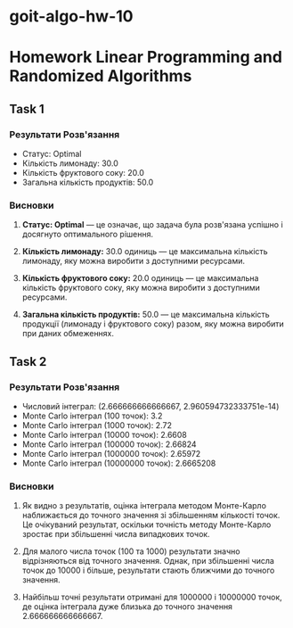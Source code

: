 # goit-algo-hw-10

# Homework Linear Programming and Randomized Algorithms

## Task 1

### Результати Розв'язання

 - Статус: Optimal
 - Кількість лимонаду: 30.0
 - Кількість фруктового соку: 20.0
 - Загальна кількість продуктів: 50.0

### Висновки

1. **Статус: Optimal** — це означає, що задача була розв'язана успішно і досягнуто оптимального рішення.

2. **Кількість лимонаду:** 30.0 одиниць — це максимальна кількість лимонаду, яку можна виробити з доступними ресурсами.

3. **Кількість фруктового соку:** 20.0 одиниць — це максимальна кількість фруктового соку, яку можна виробити з доступними ресурсами.

4. **Загальна кількість продуктів:** 50.0 — це максимальна кількість продукції (лимонаду і фруктового соку) разом, яку можна виробити при даних обмеженнях.


## Task 2

### Результати Розв'язання

- Числовий інтеграл: (2.666666666666667, 2.960594732333751e-14)
- Monte Carlo інтеграл (100 точок): 3.2
- Monte Carlo інтеграл (1000 точок): 2.72
- Monte Carlo інтеграл (10000 точок): 2.6608
- Monte Carlo інтеграл (100000 точок): 2.66824
- Monte Carlo інтеграл (1000000 точок): 2.65972
- Monte Carlo інтеграл (10000000 точок): 2.6665208

### Висновки

1. Як видно з результатів, оцінка інтеграла методом Монте-Карло наближається до точного значення зі збільшенням кількості точок. Це очікуваний результат, оскільки точність методу Монте-Карло зростає при збільшенні числа випадкових точок.

2. Для малого числа точок (100 та 1000) результати значно відрізняються від точного значення. Однак, при збільшенні числа точок до 10000 і більше, результати стають ближчими до точного значення.

3. Найбільш точні результати отримані для 1000000 і 10000000 точок, де оцінка інтеграла дуже близька до точного значення 
2.666666666666667.

